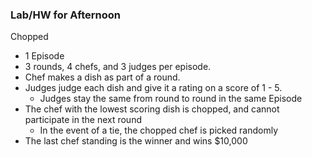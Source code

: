 ### Lab/HW for Afternoon

Chopped

- 1 Episode
- 3 rounds, 4 chefs, and 3 judges per episode.
- Chef makes a dish as part of a round.
- Judges judge each dish and give it a rating on a score of 1 - 5.
  - Judges stay the same from round to round in the same Episode
- The chef with the lowest scoring dish is chopped, and cannot participate in the next round
    - In the event of a tie, the chopped chef is picked randomly
- The last chef standing is the winner and wins $10,000